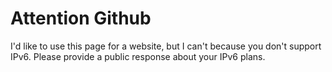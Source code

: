 # Attention Github

I'd like to use this page for a website, but I can't because you don't support IPv6. Please provide a public response about your IPv6 plans.
